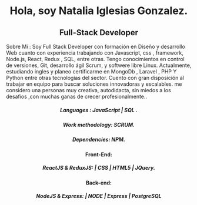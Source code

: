 <div align= "center" dir="auto">
<h1> Hola, soy Natalia Iglesias Gonzalez. </h1>
<h2>Full-Stack Developer</h2> 
</div>
 <p> Sobre Mi : Soy Full Stack Developer con formación en Diseño y desarrollo Web cuanto con experiencia 
trabajando con Javascript, css , framework, Node.js, React, Redux , SQL, entre otras. Tengo 
conocimientos en control de versiones, Git, desarrollo ágil Scrum, y softwere libre Linux. Actualmente, 
estudiando ingles y planeo certificarme en MongoDb , Laravel , PHP Y Python entre otras tecnologías del 
sector.
Cuento con gran disposición al trabajar en equipo para buscar soluciones innovadoras y escalables.
me considero una personas muy creativa, autodidacta, sin miedos a los desafíos ,con muchas ganas de crecer 
profesionalmente..<p/>
<div align= "center" dir="auto">
<h5>Languages : JavaScript | SQL . </h5>
<h5>Work methodology: SCRUM.</h5>
<h5>Dependencies: NPM.</h5>
<h4>Front-End: </h4>
<h5>ReactJS & ReduxJS: | CSS | HTML5 | JQuery.</h5>

<h4>Back-end: </h4>
<h5>NodeJS & Express: | NODE | Express | PostgreSQL </h5>
</div>



